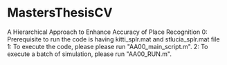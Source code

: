 # MastersThesisCV
A Hierarchical Approach to Enhance Accuracy of Place Recognition
0: Prerequisite to run the code is having kitti_splr.mat and stlucia_splr.mat file
1: To execute the code, please please run "AA00_main_script.m". 
2: To execute a batch of simulation, please run "AA00_RUN.m".  
